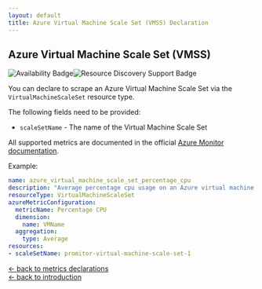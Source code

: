 ```yaml
---
layout: default
title: Azure Virtual Machine Scale Set (VMSS) Declaration
---
```


## Azure Virtual Machine Scale Set (VMSS)

![Availability Badge](https://img.shields.io/badge/Available%20Starting-v1.2-green.svg)![Resource Discovery Support Badge](https://img.shields.io/badge/Support%20for%20Resource%20Discovery-No-red.svg)

You can declare to scrape an Azure Virtual Machine Scale Set via the `VirtualMachineScaleSet` resource
type.

The following fields need to be provided:

- `scaleSetName` - The name of the Virtual Machine Scale Set

All supported metrics are documented in the official [Azure Monitor documentation](https://docs.microsoft.com/en-us/azure/azure-monitor/platform/metrics-supported#microsoftcomputevirtualmachinescalesets).

Example:

```yaml
name: azure_virtual_machine_scale_set_percentage_cpu
description: "Average percentage cpu usage on an Azure virtual machine scale set"
resourceType: VirtualMachineScaleSet
azureMetricConfiguration:
  metricName: Percentage CPU
  dimension:
    name: VMName
  aggregation:
    type: Average
resources:
- scaleSetName: promitor-virtual-machine-scale-set-1
```

<!-- markdownlint-disable MD033 -->
[&larr; back to metrics declarations](/configuration/v2.x/metrics)<br />
[&larr; back to introduction](/)
<!-- markdownlint-enable -->
